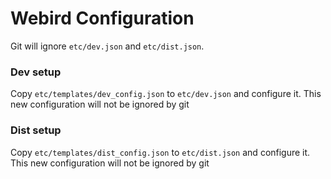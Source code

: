 
# Webird Configuration

Git will ignore `etc/dev.json` and `etc/dist.json`.

### Dev setup

Copy `etc/templates/dev_config.json` to `etc/dev.json` and configure it. This new configuration will not be ignored by git

### Dist setup

Copy `etc/templates/dist_config.json` to `etc/dist.json` and configure it. This new configuration will not be ignored by git
